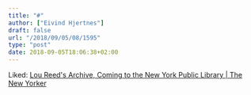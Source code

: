 ```yaml
---
title: "#"
author: ["Eivind Hjertnes"]
draft: false
url: "/2018/09/05/08/1595"
type: "post"
date: 2018-09-05T18:06:38+02:00
---
```


Liked:
[Lou
Reed's Archive, Coming to the New York Public Library | The New Yorker](https://www.newyorker.com/culture/culture-desk/lou-reeds-archive-coming-to-the-new-york-public-library)
